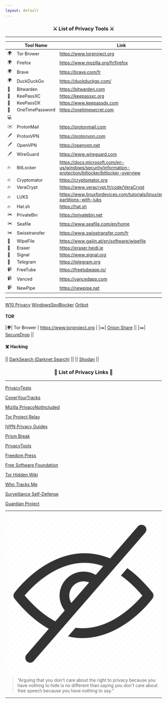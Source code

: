 ```yaml
---
layout: default
---
```


<p align="center">
<h3 align="center"> ⚔️ List of Privacy Tools ⚔️ </h3>
</p>

---

|  | Tool Name | Link |
|--|-----------|------|
|🌍| Tor Brower | https://www.torproject.org |
|🌍| Firefox | https://www.mozilla.org/fr/firefox |
|🌍| Brave | https://brave.com/fr |
|🌍| DuckDuckGo | https://duckduckgo.com/ |
|🔑| Bitwarden | https://bitwarden.com |
|🔑| KeePassXC | https://keepassxc.org |
|🔑| KeePassDX | https://www.keepassdx.com |
|🔑| OneTimePassword | https://onetimesecret.com |
|💻|  |  |
|✉️| ProtonMail | https://protonmail.com |
|🗡️| ProtonVPN |  https://protonvpn.com |
|🗡️| OpenVPN   | https://openvpn.net |
|🗡️| WireGuard | https://www.wireguard.com |
|🔥| BitLocker   | https://docs.microsoft.com/en-us/windows/security/information-protection/bitlocker/bitlocker-overview |
|🔥| Cryptomator | https://cryptomator.org |
|🔥| VeraCrypt   | https://www.veracrypt.fr/code/VeraCrypt |
|🔥| LUKS        | https://www.linuxfordevices.com/tutorials/linux/encrypting-partitions-with-luks |
|🔥| Hat.sh      | https://hat.sh |
|✂️| PrivateBin | https://privatebin.net |
|✂️| Seafile | https://www.seafile.com/en/home |
|✂️| Swisstransfer | https://www.swisstransfer.com/fr |
|🧹| WipeFile | https://www.gaijin.at/en/software/wipefile |
|🧹| Eraser   | https://eraser.heidi.ie |
|📡| Signal   | https://www.signal.org |
|📡| Telegram | https://telegram.org |
|📹| FreeTube | https://freetubeapp.io/ |
|📹| Vanced   | https://vancedapp.com |
|📹| NewPipe  | https://newpipe.net |

---

[W10 Privacy](https://www.privacytools.io/operating-systems/#win10)
[WindowsSpyBlocker](https://crazymax.dev/WindowsSpyBlocker/)
[Ortbot](https://play.google.com/store/apps/details?id=org.torproject.android&hl=en_US&gl=US)

#### TOR

|🌍| Tor Brower | https://www.torproject.org |
|✂️| [Onion Share](https://onionshare.org/) ||
|✂️| [SecureDrop](https://securedrop.org/) ||

#### ☠️ Hacking

|| [DarkSearch (Darknet Search)](https://darksearch.io/) ||
|| [Shodan](https://www.shodan.io/) ||


<p align="center">
<h3 align="center"> 📌 List of Privacy Links 📌 </h3>
</p>

---

[PrivacyTests](https://privacytests.org/)

[CoverYourTracks](https://coveryourtracks.eff.org/)

[Mizilla PrivacyNotIncluded](https://foundation.mozilla.org/fr/privacynotincluded/)

[Tor Project Relay](https://community.torproject.org/relay/)

[IVPN Privacy Guides](https://www.ivpn.net/privacy-guides)

[Prism Break](https://prism-break.org/en/)

[PrivacyTools](https://www.privacytools.io/)

[Freedom Press](https://freedom.press/)

[Free Software Foundation](https://www.fsf.org/)

[Tor Hidden Wiki](https://thehiddenwiki.org/)

[Who Tracks Me](https://whotracks.me/)

[Surveillance Self-Defense](https://ssd.eff.org/)

[Guardian Project](https://guardianproject.github.io/haven/)
  
<hr>

<img src="images/privacy.png" alt="image">

> “Arguing that you don't care about the right to privacy because you have nothing to hide is no different than saying you don't care about free speech because you have nothing to say.”

<hr>
